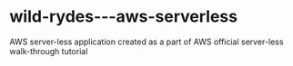 # wild-rydes---aws-serverless
AWS server-less application created as a part of AWS official server-less walk-through tutorial
